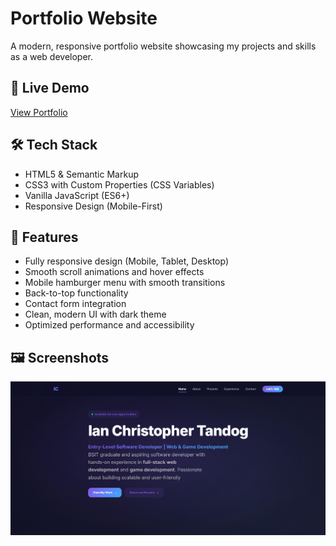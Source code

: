 # Portfolio Website

A modern, responsive portfolio website showcasing my projects and skills as a web developer.

## 🚀 Live Demo
[View Portfolio](https://ictandog-portfolio.vercel.app/)

## 🛠️ Tech Stack
- HTML5 & Semantic Markup
- CSS3 with Custom Properties (CSS Variables)
- Vanilla JavaScript (ES6+)
- Responsive Design (Mobile-First)

## 📱 Features
- Fully responsive design (Mobile, Tablet, Desktop)
- Smooth scroll animations and hover effects
- Mobile hamburger menu with smooth transitions
- Back-to-top functionality
- Contact form integration
- Clean, modern UI with dark theme
- Optimized performance and accessibility

## 🖼️ Screenshots
![Home Screen](assets/screenshots/home.png)